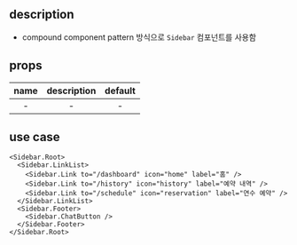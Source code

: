 ## description

- compound component pattern 방식으로 `Sidebar` 컴포넌트를 사용함

## props

| name | description | default |
| :--: | :---------: | :-----: |
|  -   |      -      |    -    |

## use case

```tsx
<Sidebar.Root>
  <Sidebar.LinkList>
    <Sidebar.Link to="/dashboard" icon="home" label="홈" />
    <Sidebar.Link to="/history" icon="history" label="예약 내역" />
    <Sidebar.Link to="/schedule" icon="reservation" label="연수 예약" />
  </Sidebar.LinkList>
  <Sidebar.Footer>
    <Sidebar.ChatButton />
  </Sidebar.Footer>
</Sidebar.Root>
```
